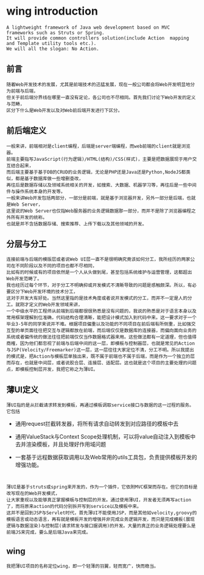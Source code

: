 # wing introduction

    A lightweight framework of Java web development based on MVC frameworks such as Struts or Spring. 
    It will provide common controllers solution(include Action  mapping and Template utility tools etc.). 
    We will all the slogan: No Action.

## 前言

    随着Web开发技术的发展，尤其是前端技术的迅猛发展，现在一般公司都会将Web开发明显地分为前端与后端，
    但关于前后端分界线在哪里一直没有定论，各公司也不尽相同。首先我们讨论下Web开发的定义与范畴，
    区分下什么是Web开发以及对Web前后端开发进行下区分。

## 前后端定义

    一般来讲，前端相对是client编程，后端是server端编程，而web前端的client就是浏览器。
    前端主要指写JavaScript(行为逻辑)/HTML(结构)/CSS(样式)，主要是把数据展现于用户交互结合起来，
    而后端主要基于基于DB的CRUD的业务逻辑，无论是PHP还是Java还是Python,NodeJS都类似，都是基于数据库做一些增删查改，
    再往后是数据存储以及领域系统相关的开发，如搜索、大数据、机器学习等，再往后是一些中间件与操作系统本身的开发等。
    一般来讲Web开发包括两部分，一部分是前端，就是基于浏览器开发，另外一部分是后端，也就是Web Server，
    这里说的Web Server也仅指Web服务器的业务逻辑数据那一部分，而并不是除了浏览器编程之外所有开发的统称。
    也就是并不含括数据存储、搜索推荐、上传下载以及其他领域的开发。
    
## 分层与分工
    连接前端与后端的模版层或者说Web UI层一直不是很明确究竟该如何分工，我所经历的两家公司在不同阶段以及不同的项目也都不尽相同，
    比如有的时候或有的项目依然是一个人从头做到尾，甚至包括系统维护与运营管理，这都超出Web开发范畴了。
    我也经历过每个环节，对于分工不明确抑或开发模式不清晰导致的问题是感触颇深。所以，有必要区分下Web开发环境的技术分工，
    这对于开发大有好处。当然这里指的是技术角度或者说开发模式的分工，而并不一定是人的分工。就刚才定义的Web开发领域来讲，
    一个中级水平的工程师从前端到后端都很很熟悉是没有问题的，我说的熟悉是对于语言本身以及常用框架理解到位准确，代码结构合理清晰，能把设计模式加入到代码中来。这一要求对于一个毕业3-5年的同学来说并不难。根据项目偏重以及功能的不同项目在前后端有所侧重，比如强交互型的单页面往往把交互与逻辑都放在前端，而后端仅仅是数据库的连接器，而偏向面向业务的系统或者偏传统的做法往往把前端仅仅当作数据格式器来用。这些做法都有一定道理，但也值得商榷，因为他们都忽视了前端与后端中间的这一层，即模板与控制器层，也就是常见的Action与JSP(Velocity/Freemarker)这一层，这一层往往大家定位不清，分工不明。所以我提出的模式是，把Action与模板层单独出来，既不属于前端也不属于后端，而是作为一个独立的层而存在，也就是中间层，或者说胶合层、连接层、适配层。这也就是这个项目的主要处理的问题点，即模板控制层开发，我把它称之为薄UI。
    
## 薄UI定义
    薄UI指的是从拦截请求转发到模板，再通过模板调取service接口与数据的这一过程的服务。它包括
    
-  通用request拦截转发器，将所有请求自动转发到对应路径的模板中去
    
-  通用ValueStack与Context Scope处理机制，可以将value自动注入到模板中去并渲染模板，并且处理好作用域问题
    
-  一套基于远程数据获取调用以及Web常用的utils工具包，负责提供模板开发的增强功能。

# 
    薄UI是基于struts或spring来开发的，作为一个插件，它依附MVC框架而存在。但它的目标是改写现在的Web开发模式，
    让大家重视以及能够真正掌握模板与控制层的开发。通过使用薄UI，开发者无须再写action了，而将原来action的代码分别拆开写到service以及模板中来。
    这并不是回到JSP与Servlet时代，首先薄UI不能使用JSP，而是其他如velocity,groovy的模板语言或动态语言，再有就是模板开发的增强并非完成业务逻辑开发，而只是完成模板(展现逻辑与数据渲染)与控制层(请求转发与接口据调用)的开发。大量的真正的业务逻辑处理要么是前端JS来完成，要么是后端Java来完成。
    
## wing
    我把薄UI项目的名称定位wing，即一个轻薄的羽翼，轻而宽广，快而稳当。
    
